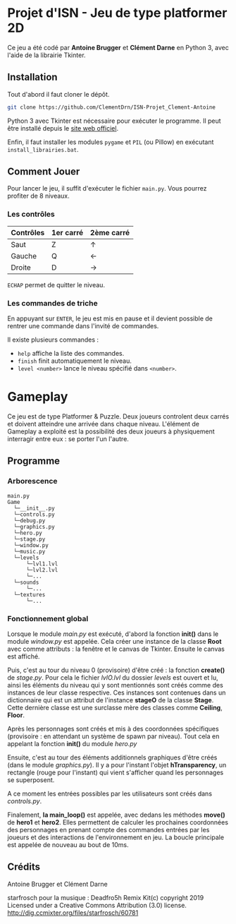 # Projet d'ISN - Jeu de type platformer 2D

Ce jeu a été codé par **Antoine Brugger** et **Clément Darne** en Python 3, avec l'aide de la librairie Tkinter.

## Installation

Tout d'abord il faut cloner le dépôt.

```bash
git clone https://github.com/ClementDrn/ISN-Projet_Clement-Antoine
```

Python 3 avec Tkinter est nécessaire pour exécuter le programme. Il peut être installé depuis le [site web officiel](https://www.python.org/downloads/).

Enfin, il faut installer les modules `pygame` et `PIL` (ou Pillow) en exécutant `install_librairies.bat`.


## Comment Jouer

Pour lancer le jeu, il suffit d'exécuter le fichier `main.py`. Vous pourrez profiter de 8 niveaux.

### Les contrôles 

Contrôles | 1er carré | 2ème carré
--------- | --------- | ----------
Saut      |     Z     |     ↑
Gauche    |     Q     |     ←
Droite    |     D     |     →

`ECHAP` permet de quitter le niveau.

### Les commandes de triche

En appuyant sur `ENTER`, le jeu est mis en pause et il devient possible de rentrer une commande dans l'invité de commandes.

Il existe plusieurs commandes :
* `help` affiche la liste des commandes.
* `finish` finit automatiquement le niveau.
* `level <number>` lance le niveau spécifié dans `<number>`.

#  Gameplay

Ce jeu est de type Platformer & Puzzle. Deux joueurs controlent deux carrés et doivent atteindre une arrivée dans chaque niveau. L'élément de Gameplay a exploité est la possibilité des deux joueurs à physiquement interragir entre eux : se porter l'un l'autre.

## Programme

### Arborescence

```
main.py
Game
  └─__init__.py
  └─controls.py
  └─debug.py
  └─graphics.py
  └─hero.py
  └─stage.py
  └─window.py
  └─music.py
  └─levels
      └─lvl1.lvl
      └─lvl2.lvl
      └─...
  └─sounds
      └─...
  └─textures
      └─...
```


### Fonctionnement global

Lorsque le module *main.py* est exécuté, d'abord la fonction **init()** dans le module *window.py* est appelée. Cela créer une instance de la classe **Root** avec comme attributs : la fenêtre et le canvas de Tkinter. Ensuite le canvas est affiché.

Puis, c'est au tour du niveau 0 (provisoire) d'être créé : la fonction **create()** de *stage.py*. Pour cela le fichier *lvlO.lvl* du dossier *levels* est ouvert et lu, ainsi les éléments du niveau qui y sont mentionnés sont créés comme des instances de leur classe respective. Ces instances sont contenues dans un dictionnaire qui est un attribut de l'instance **stageO** de la classe **Stage**. Cette dernière classe est une surclasse mère des classes comme **Ceiling**, **Floor**.

Après les personnages sont créés et mis à des coordonnées spécifiques (provisoire : en attendant un système de spawn par niveau). Tout cela en appelant la fonction **init()** du module *hero.py*

Ensuite, c'est au tour des éléments additionnels graphiques d'être créés (dans le module *graphics.py*). Il y a pour l'instant l'objet **hTransparency**, un rectangle (rouge pour l'instant) qui vient s'afficher quand les personnages se superposent.

A ce moment les entrées possibles par les utilisateurs sont créés dans *controls.py*.

Finalement, **la main_loop()** est appelée, avec dedans les méthodes **move()** de **hero1** et **hero2**. Elles permettent de calculer les prochaines coordonnées des personnages en prenant compte des commandes entrées par les joueurs et des interactions de l'environnement en jeu. La boucle principale est appelée de nouveau au bout de 10ms.

## Crédits

Antoine Brugger et Clément Darne

starfrosch pour la musique : Deadfro5h Remix Kit(c) copyright 2019 Licensed under a Creative Commons Attribution (3.0) license. http://dig.ccmixter.org/files/starfrosch/60781 
